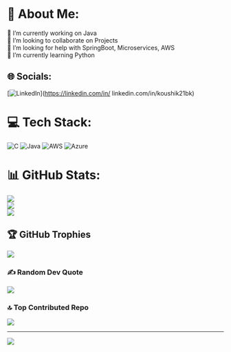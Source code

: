 # 💫 About Me:
🔭 I’m currently working on Java<br>👯 I’m looking to collaborate on Projects<br>🤝 I’m looking for help with SpringBoot, Microservices, AWS<br>🌱 I’m currently learning Python<br>


## 🌐 Socials:
[![LinkedIn](https://img.shields.io/badge/LinkedIn-%230077B5.svg?logo=linkedin&logoColor=white)](https://linkedin.com/in/ linkedin.com/in/koushik21bk) 

# 💻 Tech Stack:
![C](https://img.shields.io/badge/c-%2300599C.svg?style=plastic&logo=c&logoColor=white) ![Java](https://img.shields.io/badge/java-%23ED8B00.svg?style=plastic&logo=openjdk&logoColor=white) ![AWS](https://img.shields.io/badge/AWS-%23FF9900.svg?style=plastic&logo=amazon-aws&logoColor=white) ![Azure](https://img.shields.io/badge/azure-%230072C6.svg?style=plastic&logo=microsoftazure&logoColor=white)
# 📊 GitHub Stats:
![](https://github-readme-stats.vercel.app/api?username=koushik21bk&theme=dark&hide_border=false&include_all_commits=false&count_private=false)<br/>
![](https://github-readme-streak-stats.herokuapp.com/?user=koushik21bk&theme=dark&hide_border=false)<br/>
![](https://github-readme-stats.vercel.app/api/top-langs/?username=koushik21bk&theme=dark&hide_border=false&include_all_commits=false&count_private=false&layout=compact)

## 🏆 GitHub Trophies
![](https://github-profile-trophy.vercel.app/?username=koushik21bk&theme=radical&no-frame=false&no-bg=true&margin-w=4)

### ✍️ Random Dev Quote
![](https://quotes-github-readme.vercel.app/api?type=horizontal&theme=radical)

### 🔝 Top Contributed Repo
![](https://github-contributor-stats.vercel.app/api?username=koushik21bk&limit=5&theme=dark&combine_all_yearly_contributions=true)

---
[![](https://visitcount.itsvg.in/api?id=koushik21bk&icon=0&color=0)](https://visitcount.itsvg.in)

<!-- Proudly created with GPRM ( https://gprm.itsvg.in ) -->
